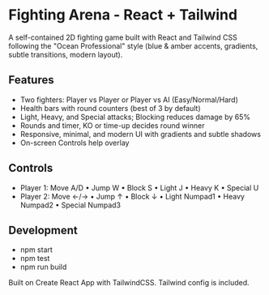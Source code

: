 # Fighting Arena - React + Tailwind

A self-contained 2D fighting game built with React and Tailwind CSS following the "Ocean Professional" style (blue & amber accents, gradients, subtle transitions, modern layout).

## Features
- Two fighters: Player vs Player or Player vs AI (Easy/Normal/Hard)
- Health bars with round counters (best of 3 by default)
- Light, Heavy, and Special attacks; Blocking reduces damage by 65%
- Rounds and timer, KO or time-up decides round winner
- Responsive, minimal, and modern UI with gradients and subtle shadows
- On-screen Controls help overlay

## Controls
- Player 1: Move A/D • Jump W • Block S • Light J • Heavy K • Special U
- Player 2: Move ←/→ • Jump ↑ • Block ↓ • Light Numpad1 • Heavy Numpad2 • Special Numpad3

## Development
- npm start
- npm test
- npm run build

Built on Create React App with TailwindCSS. Tailwind config is included.
